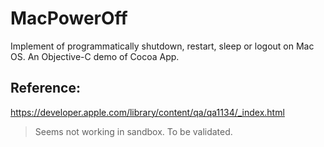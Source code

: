 # MacPowerOff
Implement of programmatically shutdown, restart, sleep or logout on Mac OS.
An Objective-C demo of Cocoa App.

## Reference:
https://developer.apple.com/library/content/qa/qa1134/_index.html

> Seems not working in sandbox. To be validated.
